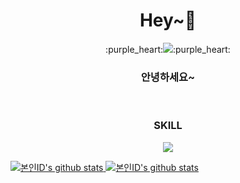 <div align=center style="background-color:lvory"><h1>Hey~👋</h1></div>
<div align=center>
:purple_heart:<a href="https://www.notion.so/b17319afa9c34998b6c0250da4676537" target="_blank"><img src="https://img.shields.io/badge/포토폴리오-1877F2?style=flat-square&logo= notion&logoColor=white"/></a>:purple_heart:
</div>
<div align=center> 
  <h3>안녕하세요~</h3> <br>
  <h3 sytle="font-weight:1000">SKILL</h3>
<a href="https://www.notion.so/b17319afa9c34998b6c0250da4676537" target="_blank"><img src="https://img.shields.io/badge/포토폴리오-1877F2?style=flat-square&logo= notion&logoColor=white"/>
</div>





![본인ID's github stats](https://github-readme-stats.vercel.app/api?username=jammmmin2&show_icons=true)
[![본인ID's github stats](https://github-readme-stats.vercel.app/api/top-langs/?username=jammmmin2&show_icons=true&hide_border=true&title_color=004386&icon_color=004386&layout=compact)](https://github.com/jammmmin2)

<!--
<a href="[1. 연결하고싶은 사이트 url]" target="_blank"><img src="https://img.shields.io/badge/[2. 등록하려는 이름]-[3. #을 뺀 나머지 색깔코드]?style=flat-square&logo=[4. 로고명(아이콘명)]&logoColor=white"/></a>

**jammmmin2/jammmmin2** is a ✨ _special_ ✨ repository because its `README.md` (this file) appears on your GitHub profile.

Here are some ideas to get you started:

- 🔭 I’m currently working on ...
- 🌱 I’m currently learning ...
- 👯 I’m looking to collaborate on ...
- 🤔 I’m looking for help with ...
- 💬 Ask me about ...
- 📫 How to reach me: ...
- 😄 Pronouns: ...
- ⚡ Fun fact: ...
-->
